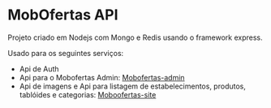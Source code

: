 # MobOfertas API

Projeto criado em Nodejs com Mongo e Redis usando o framework express.

Usado para os seguintes serviços:
* Api de Auth
* Api para o Mobofertas Admin: [Mobofertas-admin](https://github.com/VolneiTonato/mobofertas-empresa)
* Api de imagens e Api para listagem de estabelecimentos, produtos, tablóides e categorias: [Moboofertas-site](https://github.com/VolneiTonato/mobofertas)